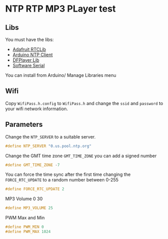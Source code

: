 # NTP RTP MP3 PLayer test

## Libs

You must have the libs:

* [Adafruit RTCLib](https://github.com/adafruit/RTClib)
* [Arduino NTP Client](https://github.com/arduino-libraries/NTPClient)
* [DFPlayer Lib](https://github.com/DFRobot/DFRobotDFPlayerMini)
* [Software Serial]()

You can install from Arduino/ Manage Libraries menu

## Wifi

Copy `WifiPass.h.config` to `WifiPass.h` and change the `ssid` and `password` to your wifi network information.

## Parameters
Change the `NTP_SERVER` to a suitable server.

```C
#define NTP_SERVER "0.us.pool.ntp.org"
```

Change the GMT time zone `GMT_TIME_ZONE` you can add a signed number 

```C
#define GMT_TIME_ZONE -7
```

You can force the time sync after the first time changing the `FORCE_RTC_UPDATE` to a random number between 0-255
```C
#define FORCE_RTC_UPDATE 2
```


MP3 Volume 0 30
```C
#define MP3_VOLUME 25
```

PWM Max and Min 
```C
#define PWM_MIN 0
#define PWM_MAX 1024
```
